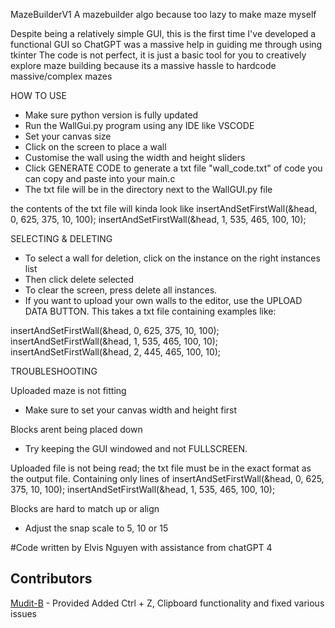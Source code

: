 MazeBuilderV1
A mazebuilder algo because too lazy to make maze myself

Despite being a relatively simple GUI, this is the first time I've developed a functional GUI so ChatGPT was a massive help in guiding me through using tkinter
The code is not perfect, it is just a basic tool for you to creatively explore maze building because its a massive hassle to hardcode massive/complex mazes

HOW TO USE
- Make sure python version is fully updated
- Run the WallGui.py program using any IDE like VSCODE
- Set your canvas size
- Click on the screen to place a wall
- Customise the wall using the width and height sliders
- Click GENERATE CODE to generate a txt file "wall_code.txt" of code you can copy and paste into your main.c
- The txt file will be in the directory next to the WallGUI.py file

the contents of the txt file will kinda look like 
insertAndSetFirstWall(&head, 0, 625, 375, 10, 100);
insertAndSetFirstWall(&head, 1, 535, 465, 100, 10);

SELECTING & DELETING
- To select a wall for deletion, click on the instance on the right instances list
- Then click delete selected 
- To clear the screen, press delete all instances.
- If you want to upload your own walls to the editor, use the UPLOAD DATA BUTTON. This takes a txt file containing examples like:

insertAndSetFirstWall(&head, 0, 625, 375, 10, 100);
insertAndSetFirstWall(&head, 1, 535, 465, 100, 10);
insertAndSetFirstWall(&head, 2, 445, 465, 100, 10);

TROUBLESHOOTING

Uploaded maze is not fitting 
- Make sure to set your canvas width and height first 

Blocks arent being placed down 
- Try keeping the GUI windowed and not FULLSCREEN. 

Uploaded file is not being read; 
the txt file must be in the exact format as the output file. Containing only lines of 
insertAndSetFirstWall(&head, 0, 625, 375, 10, 100);
insertAndSetFirstWall(&head, 1, 535, 465, 100, 10);

Blocks are hard to match up or align
- Adjust the snap scale to 5, 10 or 15


#Code written by Elvis Nguyen with assistance from chatGPT 4

## Contributors
[Mudit-B](https://github.com/Mudit-B) - Provided Added Ctrl + Z, Clipboard functionality and fixed various issues

